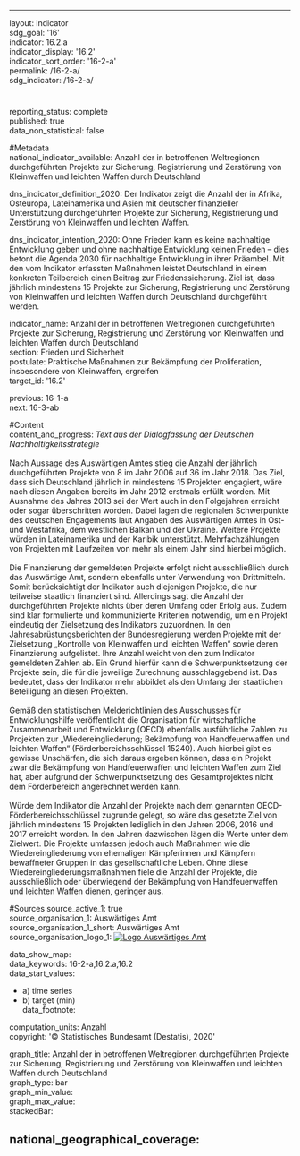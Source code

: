 ---
                   
layout: indicator                   
sdg_goal: '16'                   
indicator: 16.2.a                   
indicator_display: '16.2'                   
indicator_sort_order: '16-2-a'                   
permalink: /16-2-a/                   
sdg_indicator: /16-2-a/                   

#                   
reporting_status: complete                   
published: true                   
data_non_statistical: false                   


#Metadata                   
national_indicator_available: Anzahl der in betroffenen Weltregionen durchgeführten Projekte zur Sicherung, Registrierung und Zerstörung von Kleinwaffen und leichten Waffen durch Deutschland                   

dns_indicator_definition_2020: Der Indikator zeigt die Anzahl der in Afrika, Osteuropa, Lateinamerika und Asien mit deutscher finanzieller Unterstützung durchgeführten Projekte zur Sicherung, Registrierung und Zerstörung von Kleinwaffen und leichten Waffen.                   

dns_indicator_intention_2020: Ohne Frieden kann es keine nachhaltige Entwicklung geben und ohne nachhaltige Entwicklung keinen Frieden – dies betont die Agenda 2030 für nachhaltige Entwicklung in ihrer Präambel. Mit den vom Indikator erfassten Maßnahmen leistet Deutschland in einem konkreten Teilbereich einen Beitrag zur Friedenssicherung. Ziel ist, dass jährlich mindestens 15 Projekte zur Sicherung, Registrierung und Zerstörung von Kleinwaffen und leichten Waffen durch Deutschland durchgeführt werden.                   

indicator_name: Anzahl der in betroffenen Weltregionen durchgeführten Projekte zur Sicherung, Registrierung und Zerstörung von Kleinwaffen und leichten Waffen durch Deutschland                   
section: Frieden und Sicherheit                   
postulate: Praktische Maßnahmen zur Bekämpfung der Proliferation, insbesondere von Kleinwaffen, ergreifen                   
target_id: '16.2'                   

previous: 16-1-a                   
next: 16-3-ab                   

#Content                    
content_and_progress: <i> Text aus der Dialogfassung der Deutschen Nachhaltigkeitsstrategie</i><br><br>Nach Aussage des Auswärtigen Amtes stieg die Anzahl der jährlich durchgeführten Projekte von 8 im Jahr 2006 auf 36 im Jahr 2018. Das Ziel, dass sich Deutschland jährlich in mindestens 15 Projekten engagiert, wäre nach diesen Angaben bereits im Jahr 2012 erstmals erfüllt worden. Mit Ausnahme des Jahres 2013 sei der Wert auch in den Folgejahren erreicht oder sogar überschritten worden. Dabei lagen die regionalen Schwerpunkte des deutschen Engagements laut Angaben des Auswärtigen Amtes in Ost- und Westafrika, dem westlichen Balkan und der Ukraine. Weitere Projekte würden in Lateinamerika und der Karibik unterstützt. Mehrfachzählungen von Projekten mit Laufzeiten von mehr als einem Jahr sind hierbei möglich.<br><br>Die Finanzierung der gemeldeten Projekte erfolgt nicht ausschließlich durch das Auswärtige Amt, sondern ebenfalls unter Verwendung von Drittmitteln. Somit berücksichtigt der Indikator auch diejenigen Projekte, die nur teilweise staatlich finanziert sind. Allerdings sagt die Anzahl der durchgeführten Projekte nichts über deren Umfang oder Erfolg aus. Zudem sind klar formulierte und kommunizierte Kriterien notwendig, um ein Projekt eindeutig der Zielsetzung des Indikators zuzuordnen. In den Jahresabrüstungsberichten der Bundesregierung werden Projekte mit der Zielsetzung „Kontrolle von Kleinwaffen und leichten Waffen“ sowie deren Finanzierung aufgelistet. Ihre Anzahl weicht von den zum Indikator gemeldeten Zahlen ab. Ein Grund hierfür kann die Schwerpunktsetzung der Projekte sein, die für die jeweilige Zurechnung ausschlaggebend ist. Das bedeutet, dass der Indikator mehr abbildet als den Umfang der staatlichen Beteiligung an diesen Projekten.<br><br>Gemäß den statistischen Melderichtlinien des Ausschusses für Entwicklungshilfe veröffentlicht die Organisation für wirtschaftliche Zusammenarbeit und Entwicklung (OECD) ebenfalls ausführliche Zahlen zu Projekten zur „Wiedereingliederung; Bekämpfung von Handfeuerwaffen und leichten Waffen“ (Förderbereichsschlüssel 15240). Auch hierbei gibt es gewisse Unschärfen, die sich daraus ergeben können, dass ein Projekt zwar die Bekämpfung von Handfeuerwaffen und leichten Waffen zum Ziel hat, aber aufgrund der Schwerpunktsetzung des Gesamtprojektes nicht dem Förderbereich angerechnet werden kann.<br><br>Würde dem Indikator die Anzahl der Projekte nach dem genannten OECD-Förderbereichsschlüssel zugrunde gelegt, so wäre das gesetzte Ziel von jährlich mindestens 15 Projekten lediglich in den Jahren 2006, 2016 und 2017 erreicht worden. In den Jahren dazwischen lägen die Werte unter dem Zielwert. Die Projekte umfassen jedoch auch Maßnahmen wie die Wiedereingliederung von ehemaligen Kämpferinnen und Kämpfern bewaffneter Gruppen in das gesellschaftliche Leben. Ohne diese Wiedereingliederungsmaßnahmen fiele die Anzahl der Projekte, die ausschließlich oder überwiegend der Bekämpfung von Handfeuerwaffen und leichten Waffen dienen, geringer aus.                   

#Sources
source_active_1: true                           
source_organisation_1: Auswärtiges Amt                           
source_organisation_1_short: Auswärtiges Amt                           
source_organisation_logo_1: <a href="https://www.auswaertiges-amt.de/de/"><img src="https://g205sdgs.github.io/sdg-indicators/public/logos/aa.png" alt="Logo Auswärtiges Amt" title="Klicken Sie hier um zu der Homepage der Organisation zu gelangen" /></a>

data_show_map:                    
data_keywords: 16-2-a,16.2.a,16.2                   
data_start_values: 
 - a) time series
 - b) target (min)                   
data_footnote:                    

computation_units: Anzahl                   
copyright: '&copy; Statistisches Bundesamt (Destatis), 2020'                   

graph_title: Anzahl der in betroffenen Weltregionen durchgeführten Projekte zur Sicherung, Registrierung und Zerstörung von Kleinwaffen und leichten Waffen durch Deutschland                   
graph_type: bar                   
graph_min_value:                    
graph_max_value:                    
stackedBar:                    

national_geographical_coverage:                    
---